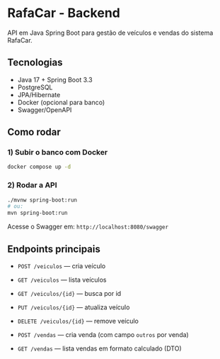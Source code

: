 # RafaCar - Backend

API em Java Spring Boot para gestão de veículos e vendas do sistema RafaCar.

## Tecnologias
- Java 17 + Spring Boot 3.3
- PostgreSQL
- JPA/Hibernate
- Docker (opcional para banco)
- Swagger/OpenAPI

## Como rodar

### 1) Subir o banco com Docker
```bash
docker compose up -d
```

### 2) Rodar a API
```bash
./mvnw spring-boot:run
# ou:
mvn spring-boot:run
```

Acesse o Swagger em: `http://localhost:8080/swagger`

## Endpoints principais

- `POST /veiculos` — cria veículo
- `GET /veiculos` — lista veículos
- `GET /veiculos/{id}` — busca por id
- `PUT /veiculos/{id}` — atualiza veículo
- `DELETE /veiculos/{id}` — remove veículo

- `POST /vendas` — cria venda (com campo `outros` por venda)
- `GET /vendas` — lista vendas em formato calculado (DTO)
